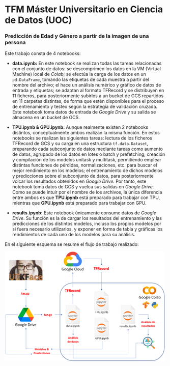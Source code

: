 # TFM Máster Universitario en Ciencia de Datos (UOC)

### Predicción de Edad y Género a partir de la imagen de una persona

Este trabajo consta de 4 notebooks:

* **data.ipynb:** En este notebook se realizan todas las tareas relacionadas con el conjunto de datos: se descomprimen los datos en la VM (Virtual Machine) local de *Colab*; se efectúa la carga de los datos en un `pd.DataFrame`, tomando las etiquetas de cada muestra a partir del nombre del archivo; el hace un análisis numérico y gráfico de datos de entrada y etiquetas; se adaptan al formato TFRecord y se distribuyen en 11 ficheros, para posteriormente  subirlos a un bucket de GCS repartidos en 11 carpetas distintas, de forma que estén disponibles para el proceso de entrenamiento y testeo según la estrategia de validación cruzada. Este notebook toma datos de entrada de *Google Drive* y su salida se almacena en un bucket de GCS.

* **TPU.ipynb & GPU.ipynb:** Aunque realmente existen 2 notebooks distintos, conceptualmente ambos realizan la misma función. En estos notebooks se realizan las siguientes tareas: lectura de los ficheros TFRecord de GCS y su carga en una estructura `tf.data.Dataset`, preparando cada subconjunto de datos mediante tareas como aumento de datos, agrupado de los datos en lotes o batch y prefetching; creación y compilación de los modelos unitask y multitask, permitiendo emplear distintas funciones de pérdidas, normalizaciones, etc. para buscar el mejor rendimiento en los modelos; el entrenamiento de dichos modelos y predicciones sobre el subconjunto de datos, para posteriormente volcar los resultados obtenidos en *Google Drive*. Por tanto, este notebook toma datos de GCS y vuelca sus salidas en *Google Drive*. Como se puede intuir por el nombre de los archivos, la única diferencia entre ambos es que **TPU.ipynb** está preparado para trabajar con TPU, mientras que **GPU.ipynb** está preparado para trabajar con GPU.

* **results.ipynb:** Este notebook únicamente consume datos de *Google Drive*. Su función es la de cargar los resultados del entrenamiento y las predicciones de los distintos modelos, incluso los propios modelos por si fuera necesario utilizarlos, y exponer en forma de tabla y gráficas los rendimientos de cada uno de los modelos para su análisis.

En el siguiente esquema se resume el flujo de trabajo realizado:

![Arquitectura utilizada](https://github.com/alegalalb1/TFM/blob/main/esquema.png?raw=true)
